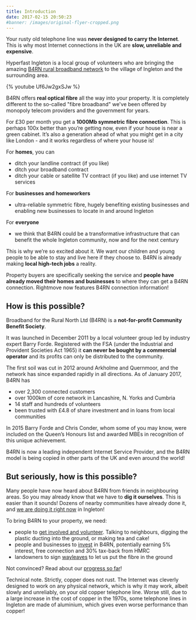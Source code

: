 ```yaml
---
title: Introduction
date: 2017-02-15 20:50:23
#banner: /images/original-flyer-cropped.png
---
```


Your rusty old telephone line was **never designed to carry the Internet**. This is why most Internet connections in the UK are **slow, unreliable and expensive**.

Hyperfast Ingleton is a local group of volunteers who are bringing the amazing [B4RN rural broadband network](https://b4rn.org.uk/) to the village of Ingleton and the surrounding area.

{% youtube Uf6Jw2gxSJw %}


B4RN offers **real optical fibre** all the way into your property. It is completely different to the so-called "fibre broadband" we've been offered by monopoly telecom providers and the government for years.

For £30 per month you get a **1000Mb symmetric fibre connection**. This is perhaps 100x better than you’re getting now, even if your house is near a green cabinet. It’s also a generation ahead of what you might get in a city like London - and it works regardless of where your house is!

For **homes**, you can

- ditch your landline contract (if you like)
- ditch your broadband contract
- ditch your cable or satellite TV contract (if you like) and use internet TV services

For **businesses and homeworkers**

- ultra-reliable symmetric fibre, hugely benefiting existing businesses and enabling new businesses to locate in and around Ingleton

For **everyone**

- we think that B4RN could be a transformative infrastructure that can benefit the whole Ingleton community, now and for the next century

This is why we’re so excited about it. We want our children and young people to be able to stay and live here if they choose to. B4RN is already making **local high-tech jobs** a reality. 

Property buyers are specifically seeking the service and **people have already moved their homes and businesses** to where they can get a B4RN connection. Rightmove now features B4RN connection information! 

## How is this possible?

Broadband for the Rural North Ltd (B4RN) is a **not-for-profit Community Benefit Society**.

It was launched in December 2011 by a local volunteer group led by industry expert Barry Forde. Registered with the FSA (under the Industrial and Provident Societies Act 1965) it **can never be bought by a commercial operator** and its profits can only be distributed to the community.

The first soil was cut in 2012 around Arkholme and Quernmoor, and the network has since expanded rapidly in all directions. As of January 2017, B4RN has

- over 2,300 connected customers
- over 1000km of core network in Lancashire, N. Yorks and Cumbria
- 14 staff and hundreds of volunteers
- been trusted with £4.8 of share investment and in loans from local communities

In 2015 Barry Forde and Chris Conder, whom some of you may know, were included on the Queen’s Honours list and awarded MBEs in recognition of this unique achievement.

B4RN is now a leading independent Internet Service Provider, and the B4RN model is being copied in other parts of the UK and even around the world!

## But seriously, how is this possible?

Many people have now heard about B4RN from friends in neighbouring areas. So you may already know that we have to **dig it ourselves**. This is easier than it sounds! Dozens of nearby communities have already done it, and [we are doing it right now](/progress/) in Ingleton! 

To bring B4RN to your property, we need:

- people to [get involved and volunteer](/volunteers/). Talking to neighbours, digging the plastic ducting into the ground, or making tea and cake! 
- people and businesses to [invest](/investing/) in B4RN, potentially earning 5% interest, free connection and 30% tax-back from HMRC
- landowners to sign [wayleaves](https://b4rn.org.uk/b4rn-wayleave-agreement/) to let us put the fibre in the ground

Not convinced? Read about our [progress so far](/progress/)!

Technical note. Strictly, copper does not rust. The Internet was cleverly designed to work on any physical network, which is why it may work, albeit slowly and unreliably, on your old copper telephone line. Worse still, due to a large increase in the cost of copper in the 1970s, some telephone lines in Ingleton are made of aluminium, which gives even worse performance than copper!
